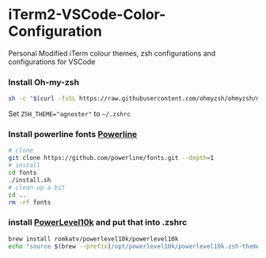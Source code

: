 # iTerm2-VSCode-Color-Configuration
Personal Modified iTerm colour themes, zsh configurations and configurations for VSCode

### Install Oh-my-zsh
```bash
sh -c "$(curl -fsSL https://raw.githubusercontent.com/ohmyzsh/ohmyzsh/master/tools/install.sh)"
```

Set `ZSH_THEME="agnoster"` to `~/.zshrc`

### Install powerline fonts [Powerline](https://github.com/powerline/fonts)
```bash
# clone
git clone https://github.com/powerline/fonts.git --depth=1
# install
cd fonts
./install.sh
# clean-up a bit
cd ..
rm -rf fonts
```

### install [PowerLevel10k](https://github.com/romkatv/powerlevel10k#Homebrew) and put that into .zshrc
```bash
brew install romkatv/powerlevel10k/powerlevel10k
echo "source $(brew --prefix)/opt/powerlevel10k/powerlevel10k.zsh-theme" >>~/.zshrc
```

